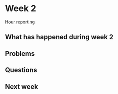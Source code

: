 # Week 2

[Hour reporting](https://github.com/riikkayoki/TicTacToe/blob/master/documentation/hour_reporting.md)

## What has happened during week 2


## Problems


## Questions


## Next week